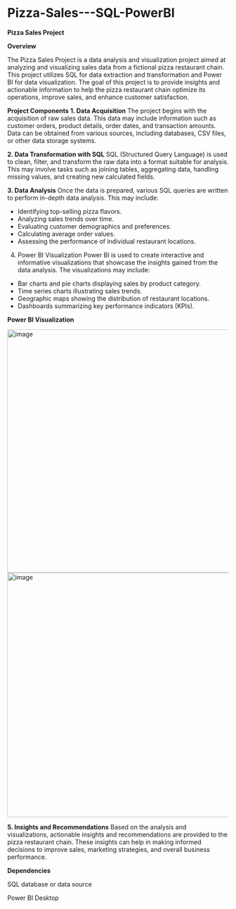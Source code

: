 # Pizza-Sales---SQL-PowerBI

**Pizza Sales Project**

**Overview**

The Pizza Sales Project is a data analysis and visualization project aimed at analyzing and visualizing sales data from a fictional pizza restaurant chain. This project utilizes SQL for data extraction and transformation and Power BI for data visualization. The goal of this project is to provide insights and actionable information to help the pizza restaurant chain optimize its operations, improve sales, and enhance customer satisfaction.

**Project Components**
**1. Data Acquisition**
The project begins with the acquisition of raw sales data. This data may include information such as customer orders, product details, order dates, and transaction amounts. Data can be obtained from various sources, including databases, CSV files, or other data storage systems.


**2. Data Transformation with SQL**
SQL (Structured Query Language) is used to clean, filter, and transform the raw data into a format suitable for analysis. This may involve tasks such as joining tables, aggregating data, handling missing values, and creating new calculated fields.


**3. Data Analysis**
Once the data is prepared, various SQL queries are written to perform in-depth data analysis. This may include:

- Identifying top-selling pizza flavors.
- Analyzing sales trends over time.
- Evaluating customer demographics and preferences.
- Calculating average order values.
- Assessing the performance of individual restaurant locations.

  
4. Power BI Visualization
Power BI is used to create interactive and informative visualizations that showcase the insights gained from the data analysis. The visualizations may include:

- Bar charts and pie charts displaying sales by product category.
- Time series charts illustrating sales trends.
- Geographic maps showing the distribution of restaurant locations.
- Dashboards summarizing key performance indicators (KPIs).


**Power BI Visualization**

<img width="1003" height="553" alt="image" src="https://github.com/user-attachments/assets/0c2ff5b2-8ef3-46ea-ad9d-b8599deb3a54" />
<img width="1002" height="556" alt="image" src="https://github.com/user-attachments/assets/f26c03cf-947a-447f-a581-75b89b83a6e3" />


**5. **Insights and Recommendations****
Based on the analysis and visualizations, actionable insights and recommendations are provided to the pizza restaurant chain. These insights can help in making informed decisions to improve sales, marketing strategies, and overall business performance.


**Dependencies**

SQL database or data source

Power BI Desktop
